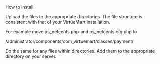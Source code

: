 How to install:

Upload the files to the appropriate directories. The file structure is consistent with that of your VirtueMart installation.

For example move ps_netcents.php and ps_netcents.cfg.php to

/administrator/components/com_virtuemart/classes/payment/

Do the same for any files within directories.
Add them to the appropriate directory on your server.